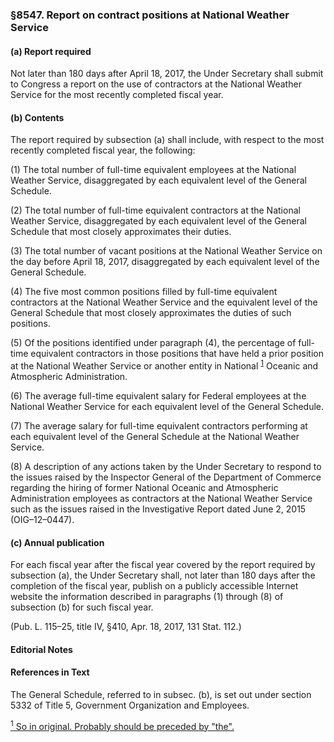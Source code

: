 ### §8547. Report on contract positions at National Weather Service ###

#### (a) Report required ####

Not later than 180 days after April 18, 2017, the Under Secretary shall submit to Congress a report on the use of contractors at the National Weather Service for the most recently completed fiscal year.

#### (b) Contents ####

The report required by subsection (a) shall include, with respect to the most recently completed fiscal year, the following:

(1) The total number of full-time equivalent employees at the National Weather Service, disaggregated by each equivalent level of the General Schedule.

(2) The total number of full-time equivalent contractors at the National Weather Service, disaggregated by each equivalent level of the General Schedule that most closely approximates their duties.

(3) The total number of vacant positions at the National Weather Service on the day before April 18, 2017, disaggregated by each equivalent level of the General Schedule.

(4) The five most common positions filled by full-time equivalent contractors at the National Weather Service and the equivalent level of the General Schedule that most closely approximates the duties of such positions.

(5) Of the positions identified under paragraph (4), the percentage of full-time equivalent contractors in those positions that have held a prior position at the National Weather Service or another entity in National <sup><a href="#8547_1_target" name="8547_1">1</a></sup> Oceanic and Atmospheric Administration.

(6) The average full-time equivalent salary for Federal employees at the National Weather Service for each equivalent level of the General Schedule.

(7) The average salary for full-time equivalent contractors performing at each equivalent level of the General Schedule at the National Weather Service.

(8) A description of any actions taken by the Under Secretary to respond to the issues raised by the Inspector General of the Department of Commerce regarding the hiring of former National Oceanic and Atmospheric Administration employees as contractors at the National Weather Service such as the issues raised in the Investigative Report dated June 2, 2015 (OIG–12–0447).

#### (c) Annual publication ####

For each fiscal year after the fiscal year covered by the report required by subsection (a), the Under Secretary shall, not later than 180 days after the completion of the fiscal year, publish on a publicly accessible Internet website the information described in paragraphs (1) through (8) of subsection (b) for such fiscal year.

(Pub. L. 115–25, title IV, §410, Apr. 18, 2017, 131 Stat. 112.)

#### **Editorial Notes** ####

#### References in Text ####

The General Schedule, referred to in subsec. (b), is set out under section 5332 of Title 5, Government Organization and Employees.

[<sup>1</sup> So in original. Probably should be preceded by "the".](#8547_1)